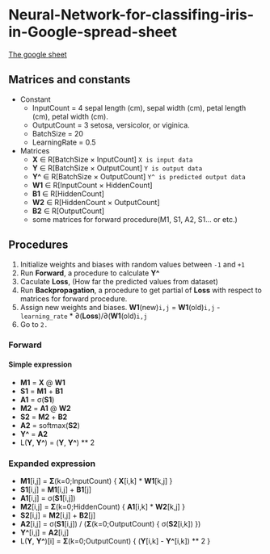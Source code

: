 # Neural-Network-for-classifing-iris-in-Google-spread-sheet
[The google sheet](https://docs.google.com/spreadsheets/d/1kZih1N1NpMMOKKmTtfIX1BIpiqwvwt-7wuG1b05WFpc/edit?usp=sharing)

## Matrices and constants
- Constant
  - InputCount = 4
     sepal length (cm), sepal width (cm), petal length (cm), petal width (cm).
  - OutputCount = 3
     setosa, versicolor, or viginica.
  - BatchSize = 20
  - LearningRate = 0.5
- Matrices
  -  **X** ∈ R[BatchSize × InputCount]
     `X is input data`
  - **Y** ∈ R[BatchSize × OutputCount]
     `Y is output data`
  - **Y^** ∈ R[BatchSize × OutputCount]
     `Y^ is predicted output data`
  - **W1** ∈ R[InputCount × HiddenCount]
  - **B1** ∈ R[HiddenCount]
  - **W2** ∈ R[HiddenCount × OutputCount]
  - **B2** ∈ R[OutputCount]
  - some matrices for forward procedure(M1, S1, A2, S1... or etc.)
## Procedures
1. Initialize weights and biases with random values between `-1` and `+1`
2. Run **Forward**, a procedure to calculate **Y^**
3. Caculate **Loss**, (How far the predicted values from dataset)
4. Run **Backpropagation**,  a procedure to get partial of **Loss** with respect to matrices for forward procedure.
5. Assign new weights and biases.
    **W1**(new)`i,j` = **W1**(old)`i,j` - `learning_rate` * ∂(**Loss**)/∂(**W1**(old)`i,j`
6. Go to `2.`
###  Forward
#### Simple expression
- **M1** = **X** @ **W1**
- **S1** = **M1** + **B1**
- **A1** = σ(**S1**)
- **M2** = **A1** @ **W2**
- **S2** = **M2** + **B2**
- **A2** = softmax(**S2**)
- **Y^** = **A2**
- L(**Y**, **Y^**) = (**Y**, **Y^**) ** 2
### Expanded expression
- **M1**[i,j] = **Σ**(k=0;InputCount) { **X**[i,k] * **W1**[k,j] }
- **S1**[i,j] = **M1**[i,j] + **B1**[j]
- **A1**[i,j] = σ(**S1**[i,j])
- **M2**[i,j] = **Σ**(k=0;HiddenCount) { **A1**[i,k] * **W2**[k,j] }
- **S2**[i,j] = **M2**[i,j] + **B2**[j]
- **A2**[i,j] = σ(**S1**[i,j]) / (**Σ**(k=0;OutputCount) { σ(**S2**[i,k]) })
- **Y^**[i,j] = **A2**[i,j]
- L(**Y**, **Y^**)[i] = **Σ**(k=0;OutputCount) { (**Y**[i,k] - **Y^**[i,k]) ** 2 }
